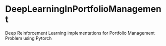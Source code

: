 # DeepLearningInPortfolioManagement
Deep Reinforcement Learning implementations for Portfolio Management Problem using Pytorch
